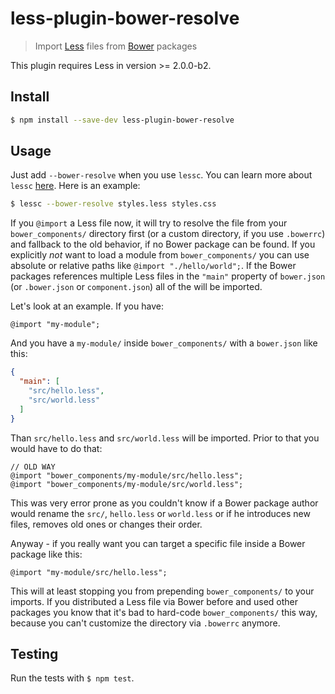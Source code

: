 # less-plugin-bower-resolve

> Import [Less](http://lesscss.org) files from [Bower](http://bower.io) packages

This plugin requires Less in version >= 2.0.0-b2.

## Install

```sh
$ npm install --save-dev less-plugin-bower-resolve
```

## Usage

Just add `--bower-resolve` when you use `lessc`. You can learn more about `lessc` [here](http://lesscss.org/#using-less-command-line-usage). Here is an example:

```sh
$ lessc --bower-resolve styles.less styles.css
```

If you `@import` a Less file now, it will try to resolve the file from your `bower_components/` directory first (or a custom directory, if you use `.bowerrc`) and fallback to the old behavior, if no Bower package can be found. If you explicitly  _not_ want to load a module from `bower_components/` you can use absolute or relative paths like `@import "./hello/world";`. If the Bower packages references multiple Less files in the `"main"` property of `bower.json` (or `.bower.json` or `component.json`) all of the will be imported.

Let's look at an example. If you have:

```less
@import "my-module";
```

And you have a `my-module/` inside `bower_components/` with a `bower.json` like this:

```json
{
  "main": [
    "src/hello.less",
    "src/world.less"
  ]
}
```

Than `src/hello.less` and `src/world.less` will be imported. Prior to that you would have to do that:

```less
// OLD WAY
@import "bower_components/my-module/src/hello.less";
@import "bower_components/my-module/src/world.less";
```

This was very error prone as you couldn't know if a Bower package author would rename the `src/`, `hello.less` or `world.less` or if he introduces new files, removes old ones or changes their order.

Anyway - if you really want you can target a specific file inside a Bower package like this:

```less
@import "my-module/src/hello.less";
```

This will at least stopping you from prepending `bower_components/` to your imports. If you distributed a Less file via Bower before and used other packages you know that it's bad to hard-code `bower_components/` this way, because you can't customize the directory via `.bowerrc` anymore.

## Testing

Run the tests with `$ npm test`.
